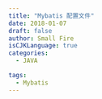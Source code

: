 ```yaml
---
title: "Mybatis 配置文件"
date: 2018-01-07
draft: false
author: Small Fire
isCJKLanguage: true
categories: 
  - JAVA

tags: 
  - Mybatis
---
```



